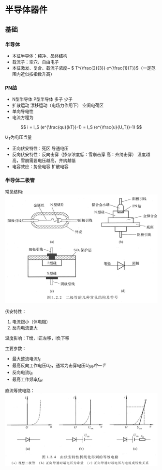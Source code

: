 # 半导体器件

## 基础

### 半导体

* 本征半导体：纯净、晶体结构
* 载流子：空穴、自由电子
* 本征激发、复合、载流子浓度~ $ T^{\frac{2}{3}} e^{\frac{1}{T}}$（一定范围内近似按指数升高）

### PN结

* N型半导体 P型半导体 多子 少子
* 扩散运动 漂移运动（电场力作用下） 空间电荷区
* 单向导电性
* 电流方程为

$$
i = I_S (e^{\frac{qu}{kT}}-1) = I_S (e^{\frac{u}{U_T}}-1)
$$

$U_T$为电压当量

* 正向伏安特性：死区 导通电压
* 反向伏安特性：反向击穿（掺杂浓度低：雪崩击穿 高：齐纳击穿）
  温度越高，雪崩需要电压越高，齐纳越低
* 电容效应：势垒电容 扩散电容

### 半导体二极管

常见结构:
![image1](image1.png)

伏安特性：

1. 电流跟小（体电阻）
2. 反向电流更大

温度影响：T增，I正左移，I负下移

主要参数：

* 最大整流电流$I_F$
* 最高反向工作电压$U_R$，通常为击穿电压$U_{BR}的一半$
* 反向电流$I_R$
* 最高工作频率$f_M$

直流等效电路：
![image2](image2.png)
